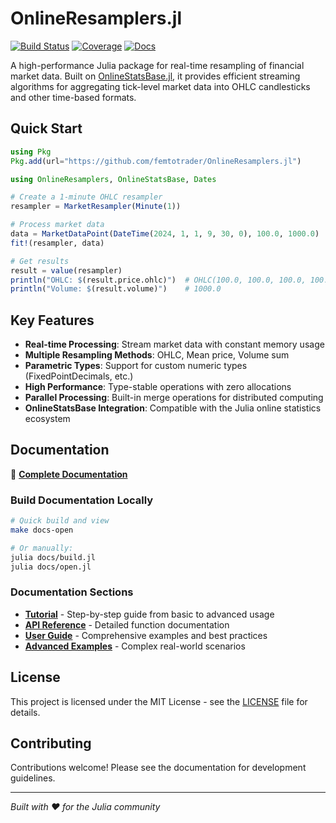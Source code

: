 # OnlineResamplers.jl

[![Build Status](https://github.com/femtotrader/OnlineResamplers.jl/workflows/CI/badge.svg)](https://github.com/femtotrader/OnlineResamplers.jl/actions)
[![Coverage](https://codecov.io/gh/femtotrader/OnlineResamplers.jl/branch/main/graph/badge.svg)](https://codecov.io/gh/femtotrader/OnlineResamplers.jl)
[![Docs](https://img.shields.io/badge/docs-dev-blue.svg)](https://femtotrader.github.io/OnlineResamplers.jl)

A high-performance Julia package for real-time resampling of financial market data. Built on [OnlineStatsBase.jl](https://github.com/joshday/OnlineStatsBase.jl), it provides efficient streaming algorithms for aggregating tick-level market data into OHLC candlesticks and other time-based formats.

## Quick Start

```julia
using Pkg
Pkg.add(url="https://github.com/femtotrader/OnlineResamplers.jl")
```

```julia
using OnlineResamplers, OnlineStatsBase, Dates

# Create a 1-minute OHLC resampler
resampler = MarketResampler(Minute(1))

# Process market data
data = MarketDataPoint(DateTime(2024, 1, 1, 9, 30, 0), 100.0, 1000.0)
fit!(resampler, data)

# Get results
result = value(resampler)
println("OHLC: $(result.price.ohlc)")  # OHLC(100.0, 100.0, 100.0, 100.0)
println("Volume: $(result.volume)")    # 1000.0
```

## Key Features

- **Real-time Processing**: Stream market data with constant memory usage
- **Multiple Resampling Methods**: OHLC, Mean price, Volume sum
- **Parametric Types**: Support for custom numeric types (FixedPointDecimals, etc.)
- **High Performance**: Type-stable operations with zero allocations
- **Parallel Processing**: Built-in merge operations for distributed computing
- **OnlineStatsBase Integration**: Compatible with the Julia online statistics ecosystem

## Documentation

📖 **[Complete Documentation](docs/)**

### Build Documentation Locally

```bash
# Quick build and view
make docs-open

# Or manually:
julia docs/build.jl
julia docs/open.jl
```

### Documentation Sections

- **[Tutorial](docs/tutorial.md)** - Step-by-step guide from basic to advanced usage
- **[API Reference](docs/api_reference.md)** - Detailed function documentation
- **[User Guide](docs/user_guide.md)** - Comprehensive examples and best practices
- **[Advanced Examples](examples/)** - Complex real-world scenarios

## License

This project is licensed under the MIT License - see the [LICENSE](LICENSE) file for details.

## Contributing

Contributions welcome! Please see the documentation for development guidelines.

---

*Built with ❤️ for the Julia community*
